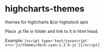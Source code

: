 highcharts-themes
=================

themes for highcharts &amp;/or highstock apis

Place .js file in folder and link to it in html head.


Example:
<code>[script type='text/javascript' src='js/themes/dark-cyan-1.3.9.js'][/script]</code>

